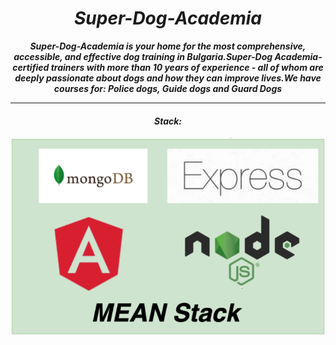 <h1 align="center"><i>Super-Dog-Academia</i></h1>

**_<p align="center">Super-Dog-Academia is your home for the most comprehensive, accessible, and effective dog training in Bulgaria.Super-Dog Academia-certified trainers with more than 10 years of experience - all of whom are deeply passionate about dogs and how they can improve lives.We have courses for: Police dogs, Guide dogs and Guard Dogs</p>_**

<hr/>
<h4 align="center"><i>Stack: </i></h3>

<img src="./logo.png"/>